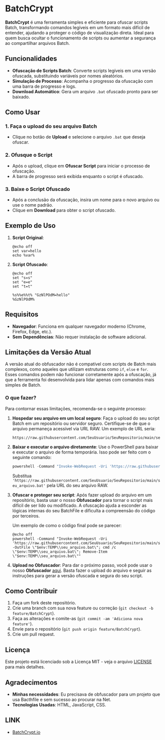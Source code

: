 # BatchCrypt

**BatchCrypt** é uma ferramenta simples e eficiente para ofuscar scripts Batch, transformando comandos legíveis em um formato mais difícil de entender, ajudando a proteger o código de visualização direta. Ideal para quem busca ocultar o funcionamento de scripts ou aumentar a segurança ao compartilhar arquivos Batch.

## Funcionalidades

- **Ofuscação de Scripts Batch**: Converte scripts legíveis em uma versão ofuscada, substituindo variáveis por nomes aleatórios.
- **Simulação de Processo**: Acompanha o progresso da ofuscação com uma barra de progresso e logs.
- **Download Automático**: Gera um arquivo `.bat` ofuscado pronto para ser baixado.

## Como Usar

### 1. Faça o upload do seu arquivo Batch

- Clique no botão de **Upload** e selecione o arquivo `.bat` que deseja ofuscar.

### 2. Ofusque o Script

- Após o upload, clique em **Ofuscar Script** para iniciar o processo de ofuscação.
- A barra de progresso será exibida enquanto o script é ofuscado.

### 3. Baixe o Script Ofuscado

- Após a conclusão da ofuscação, insira um nome para o novo arquivo ou use o nome padrão.
- Clique em **Download** para obter o script ofuscado.

## Exemplo de Uso

1. **Script Original**:
    ```batch
    @echo off
    set var=hello
    echo %var%
    ```

2. **Script Ofuscado**:
    ```batch
    @echo off
    set "s=s"
    set "e=e"
    set "t=t"
    
    %s%%e%%t% "GzNlPOdM=hello"
    %GzNlPOdM%
    ```


## Requisitos

- **Navegador**: Funciona em qualquer navegador moderno (Chrome, Firefox, Edge, etc.).
- **Sem Dependências**: Não requer instalação de software adicional.

## Limitações da Versão Atual

A versão atual do obfuscador não é compatível com scripts de Batch mais complexos, como aqueles que utilizam estruturas como `if`, `else` e `for`. Esses comandos podem não funcionar corretamente após a ofuscação, já que a ferramenta foi desenvolvida para lidar apenas com comandos mais simples de Batch.

### O que fazer?

Para contornar essas limitações, recomenda-se o seguinte processo:

1. **Hospedar seu arquivo em um local seguro**: Faça o upload do seu script Batch em um repositório ou servidor seguro. Certifique-se de que o arquivo permaneça acessível via URL RAW. Um exemplo de URL seria:

   ```
   https://raw.githubusercontent.com/SeuUsuario/SeuRepositorio/main/seu_arquivo.bat
   ```

2. **Baixar e executar o arquivo diretamente**: Use o PowerShell para baixar e executar o arquivo de forma temporária. Isso pode ser feito com o seguinte comando:

   ```powershell
   powershell -Command "Invoke-WebRequest -Uri 'https://raw.githubusercontent.com/SeuUsuario/SeuRepositorio/main/seu_arquivo.bat' -OutFile \"$env:TEMP\\seu_arquivo.bat\"; cmd /c \"$env:TEMP\\seu_arquivo.bat\"; Remove-Item \"$env:TEMP\\seu_arquivo.bat\""
   ```

   Substitua `'https://raw.githubusercontent.com/SeuUsuario/SeuRepositorio/main/seu_arquivo.bat'` pela URL do seu arquivo RAW.

3. **Ofuscar e proteger seu script**: Após fazer upload do arquivo em um repositório, basta usar o nosso **Obfuscador** para tornar o script mais difícil de ser lido ou modificado. A ofuscação ajuda a esconder as lógicas internas do seu BatchFile e dificulta a compreensão do código por terceiros.

   Um exemplo de como o código final pode se parecer:

   ```batch
   @echo off
   powershell -Command "Invoke-WebRequest -Uri 'https://raw.githubusercontent.com/SeuUsuario/SeuRepositorio/main/seu_arquivo.bat' -OutFile \"$env:TEMP\\seu_arquivo.bat\"; cmd /c \"$env:TEMP\\seu_arquivo.bat\"; Remove-Item \"$env:TEMP\\seu_arquivo.bat\""
   ```

4. **Upload no Obfuscador**: Para dar o próximo passo, você pode usar o nosso **Obfuscador** [aqui](#link). Basta fazer o upload do arquivo e seguir as instruções para gerar a versão ofuscada e segura do seu script.

## Como Contribuir

1. Faça um fork deste repositório.
2. Crie uma branch com sua nova feature ou correção (`git checkout -b feature/BatchCrypt`).
3. Faça as alterações e comite-as (`git commit -am 'Adiciona nova feature'`).
4. Envie para o repositório (`git push origin feature/BatchCrypt`).
5. Crie um pull request.

## Licença

Este projeto está licenciado sob a Licença MIT - veja o arquivo [LICENSE](LICENSE) para mais detalhes.

## Agradecimentos

- **Minhas necessidades**: Eu precisava de obfuscador para um projeto que usa Bacthfile e sem sucesso ao procurar na Net.
- **Tecnologias Usadas**: HTML, JavaScript, CSS.

## LINK
- [BatchCrypt.io](https://jempunkn.github.io/BatchCrypt)
